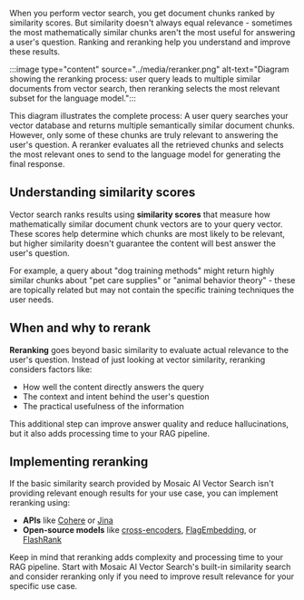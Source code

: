 When you perform vector search, you get document chunks ranked by similarity scores. But similarity doesn't always equal relevance - sometimes the most mathematically similar chunks aren't the most useful for answering a user's question. Ranking and reranking help you understand and improve these results.

:::image type="content" source="../media/reranker.png" alt-text="Diagram showing the reranking process: user query leads to multiple similar documents from vector search, then reranking selects the most relevant subset for the language model.":::

This diagram illustrates the complete process: A user query searches your vector database and returns multiple semantically similar document chunks. However, only some of these chunks are truly relevant to answering the user's question. A reranker evaluates all the retrieved chunks and selects the most relevant ones to send to the language model for generating the final response.

## Understanding similarity scores

Vector search ranks results using **similarity scores** that measure how mathematically similar document chunk vectors are to your query vector. These scores help determine which chunks are most likely to be relevant, but higher similarity doesn't guarantee the content will best answer the user's question.

For example, a query about "dog training methods" might return highly similar chunks about "pet care supplies" or "animal behavior theory" - these are topically related but may not contain the specific training techniques the user needs.

## When and why to rerank

**Reranking** goes beyond basic similarity to evaluate actual relevance to the user's question. Instead of just looking at vector similarity, reranking considers factors like:

- How well the content directly answers the query
- The context and intent behind the user's question  
- The practical usefulness of the information

This additional step can improve answer quality and reduce hallucinations, but it also adds processing time to your RAG pipeline.

## Implementing reranking

If the basic similarity search provided by Mosaic AI Vector Search isn't providing relevant enough results for your use case, you can implement reranking using:

- **APIs** like [Cohere](https://cohere.com/rerank) or [Jina](https://jina.ai/reranker/?azure-portal=true)
- **Open-source models** like [cross-encoders](https://www.sbert.net/docs/cross_encoder/pretrained_models.html?azure-portal=true), [FlagEmbedding](https://github.com/FlagOpen/FlagEmbedding?azure-portal=true), or [FlashRank](https://github.com/PrithivirajDamodaran/FlashRank?azure-portal=true)

Keep in mind that reranking adds complexity and processing time to your RAG pipeline. Start with Mosaic AI Vector Search's built-in similarity search and consider reranking only if you need to improve result relevance for your specific use case.